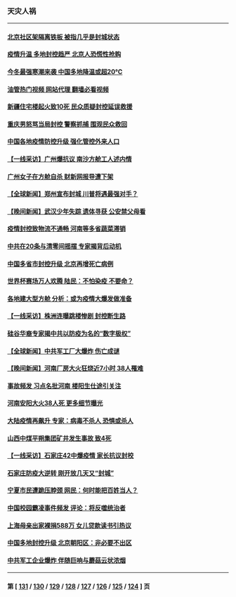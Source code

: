### 天灾人祸
---
#### [北京社区架隔离铁板 被指几乎是封城状态](../../pages/ncid280/n13872758.md?11251645) 
#### [疫情升温 多地封控趋严 北京人恐慌性抢购](../../pages/ncid280/n13872610.md?11251645) 
#### [今冬最强寒潮来袭 中国多地降温或超20℃](../../pages/ncid280/n13872654.md?11251645) 
#### [油管热门视频 网站代理 翻墙必看视频](http://138.2.39.72:81/youtube.html?epic-marker?11251645)
#### [新疆住宅楼起火致10死 民众质疑封控延误救援](../../pages/ncid280/n13872566.md?11251645) 
#### [重庆男怒骂当局封控 警察抓捕 围观民众救回](../../pages/ncid280/n13872456.md?11251645) 
#### [中国各地疫情防控升级 强化管控外来人口](../../pages/ncid280/n13872527.md?11251645) 
#### [【一线采访】广州爆抗议 南沙方舱工人述内情](../../pages/ncid280/n13872249.md?11251645) 
#### [广州女子在方舱自杀 财新网报导遭下架](../../pages/ncid280/n13872255.md?11251645) 
#### [【全球新闻】郑州宣布封城 川普将遇最强对手？](../../pages/ncid280/n13872228.md?11251645) 
#### [【晚间新闻】武汉少年失踪 遗体寻获 公安禁父母看](../../pages/ncid280/n13872229.md?11251645) 
#### [疫情封控致物流不通畅 河南等多省蔬菜滞销](../../pages/ncid280/n13872055.md?11251645) 
#### [中共在20条与清零间摇摆 专家揭背后动机](../../pages/ncid280/n13872076.md?11251645) 
#### [中国多省市封控升级 北京再增死亡病例](../../pages/ncid280/n13871982.md?11251645) 
#### [世界杯赛场万人欢腾 陆民：不怕染疫 不要命？](../../pages/ncid280/n13871649.md?11251645) 
#### [各地建大型方舱 分析：或为疫情大爆发做准备](../../pages/ncid280/n13871467.md?11251645) 
#### [【一线采访】株洲连曝跳楼惨剧 封控断生路](../../pages/ncid280/n13871546.md?11251645) 
#### [硅谷华裔专家揭中共以防疫为名的“数字极权”](../../pages/ncid280/n13871682.md?11251645) 
#### [【全球新闻】中共军工厂大爆炸 伤亡成谜](../../pages/ncid280/n13871444.md?11251645) 
#### [【晚间新闻】河南厂房大火狂烧近7小时 38人罹难](../../pages/ncid280/n13871443.md?11251645) 
#### [事故频发 习点名批河南 楼阳生仕途引关注](../../pages/ncid280/n13871274.md?11251645) 
#### [河南安阳大火38人死 更多细节曝光](../../pages/ncid280/n13871206.md?11251645) 
#### [大陆疫情再飙升 专家：病毒不杀人 恐惧或杀人](../../pages/ncid280/n13871007.md?11251645) 
#### [山西中煤平朔集团矿井发生事故 致4死](../../pages/ncid280/n13871201.md?11251645) 
#### [【一线采访】石家庄42中爆疫情 家长抗议封校](../../pages/ncid280/n13870759.md?11251645) 
#### [石家庄防疫大逆转 刚开放几天又“封城”](../../pages/ncid280/n13870977.md?11251645) 
#### [宁夏市民遭跪压脖颈  网民：何时能把百姓当人？](../../pages/ncid280/n13870829.md?11251645) 
#### [中国校园霸凌事件频发 评论：将反噬统治者](../../pages/ncid280/n13870860.md?11251645) 
#### [上海母亲出家裸捐588万 女儿贷款读书引热议](../../pages/ncid280/n13870817.md?11251645) 
#### [中国多地封控升级 北京朝阳区：非必要不出区](../../pages/ncid280/n13870806.md?11251645) 
#### [中共军工企业爆炸 伴随巨响与蘑菇云状浓烟](../../pages/ncid280/n13870733.md?11251645) 

---
#### 第 [ [131](./131.md?11251645) / [130](./130.md?11251645) / [129](./129.md?11251645) / [128](./128.md?11251645) / [127](./127.md?11251645) / [126](./126.md?11251645) / [125](./125.md?11251645) / [124](./124.md?11251645) ] 页
